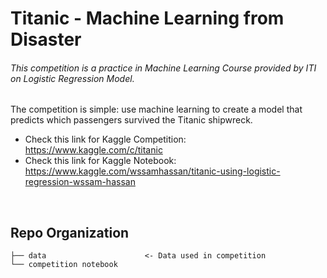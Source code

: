 # Titanic - Machine Learning from Disaster
###### This competition is a practice in Machine Learning Course provided by ITI on Logistic Regression Model. <br>
The competition is simple: use machine learning to create a model that predicts which passengers survived the Titanic shipwreck.

- Check this link for Kaggle Competition: https://www.kaggle.com/c/titanic
- Check this link for Kaggle Notebook: https://www.kaggle.com/wssamhassan/titanic-using-logistic-regression-wssam-hassan
<br>

## Repo Organization

    ├── data                      <- Data used in competition
    └── competition notebook

